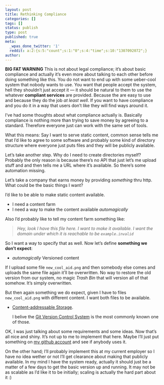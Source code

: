 ```yaml
---
layout: post
title: Rethinking Compliance
categories: []
tags: []
status: publish
type: post
published: true
meta:
  _wpas_done_twitter: '1'
  reddit: a:2:{s:5:"count";s:1:"0";s:4:"time";s:10:"1307092072";}
author: 
---
```

<div class='posterous_autopost'>
<p><strong>BIG FAT WARNING</strong> This is not about legal compliance; it&rsquo;s about basic compliance and actually it&rsquo;s even more about talking to each other before doing something like this. You do not want to end up with some ueber-cool system that nobody wants to use. You want that people accept the system, hell they shouldn&rsquo;t just accept it &mdash; it should be natural to them to use the whatever <strong>compliant services</strong> are provided. Because the are easy to use and because they do the job <em>at least well</em>. If you want to have compliance and you do it in a way that users don&rsquo;t like they will find ways around it.</p>
<p>I&rsquo;ve had some thoughts about what compliance actually is. Basically compliance is nothing more than trying to save money by agreeing to a standard. Therefore everyone just can work with the same set of tools.</p>
<p>What this means: Say I want to serve static content, common sense tells me that I&rsquo;d like to agree to some software and probably some kind of directory structure where everyone just puts files and they will be publicly available.</p>
<p>Let&rsquo;s take another step. Why do I need to create directories myself? Probably the only reason is because there&rsquo;s no API that just let&rsquo;s me upload stuff and and then tells me a URL where it&rsquo;s available. So there&rsquo;s some automation missing.</p>
<p>Let&rsquo;s take a company that earns money by providing <em>something</em> thru http. What could be the basic things I want?</p>
<p>I&rsquo;d like to be able to make static content available.</p>
<ul>
<li>I need a content farm</li>
<li>I need a way to make the content available <em>automagically</em></li>
</ul>
<p>Also I&rsquo;d probably like to tell my content farm something like:</p>
<blockquote class="posterous_short_quote"><p><em>Hey, look I have this file here. I want to make it available. I want the domain under which it is reachable to be <code>example.invalid</code></em></p>
</blockquote>
<p>So I want a way to specify that as well. Now let&rsquo;s define <strong>something we don&rsquo;t expect</strong>:</p>
<ul>
<li><em>automagically</em> Versioned content</li>
</ul>
<p>If I upload some file <code>new_cool_aid.png</code> and then somebody else comes and uploads the same file again it&rsquo;ll be overwritten. No way to restore the old version from our system, no magic <em>Trash Bin</em> that will version all of that somehow. It&rsquo;s simply overwritten.</p>
<p>But then again something we do expect, given I have to files <code>new_cool_aid.png</code> with different content. I want both files to be available.</p>
<ul>
<li>
<p><a href="http://en.wikipedia.org/wiki/Content-addressable_storage">Content-addressable Storage</a>.</p>
<p>I belive the <a href="http://git-scm.org">Git Version Control System</a> is the most commonly known one of those.</p>
</li>
</ul>
<p>OK, I was just talking about some requirements and some ideas. Now that&rsquo;s all nice and shiny. It&rsquo;s not up to me to implement that here. Maybe I&rsquo;ll just put something on <a href="http://github.com/serverhorror/">my github account</a> and see if anybody uses it.</p>
<p>On the other hand; I&rsquo;ll probably implement this at my current employer so I have no idea wether or not I&rsquo;ll get clearance about making that publicly available. In my mind I have the system ready, actually it should just be a matter of a few days to get the basic version up and running. It may not be as scalable as I&rsquo;d like it to be initially; scaling is actually the hard part about it :)</p>
</div>
